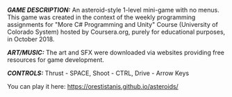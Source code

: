 ***GAME DESCRIPTION:*** An asteroid-style 1-level mini-game with no menus. This game was created in the context of the weekly programming assignments for "More C# Programming and Unity" Course (University of Colorado System) hosted by Coursera.org, purely for educational purposes, in October 2018.


***ART/MUSIC:*** The art and SFX were downloaded via websites providing free resources for game development.

***CONTROLS:*** Thrust - SPACE, Shoot - CTRL, Drive - Arrow Keys

You can play it here: https://orestistanis.github.io/asteroids/
